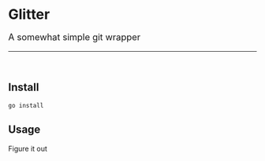 # Glitter
<p style="font-size:18px">A somewhat simple git wrapper</p>

---
<br />

## Install
`go install`

## Usage
Figure it out